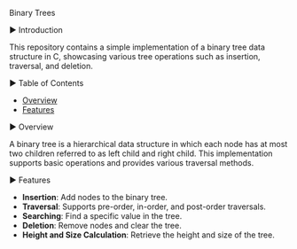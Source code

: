 Binary Trees

▶ Introduction

This repository contains a simple implementation of a binary tree data structure in C, showcasing various tree operations such as insertion, traversal, and deletion.  

▶ Table of Contents

- [Overview](#overview)  
- [Features](#features) 

▶ Overview

A binary tree is a hierarchical data structure in which each node has at most two children referred to as left child and right child. This implementation supports basic operations and provides various traversal methods.  

▶ Features

* **Insertion**: Add nodes to the binary tree.  
* **Traversal**: Supports pre-order, in-order, and post-order traversals.
* **Searching**: Find a specific value in the tree.  
* **Deletion**: Remove nodes and clear the tree.  
* **Height and Size Calculation**: Retrieve the height and size of the tree.
